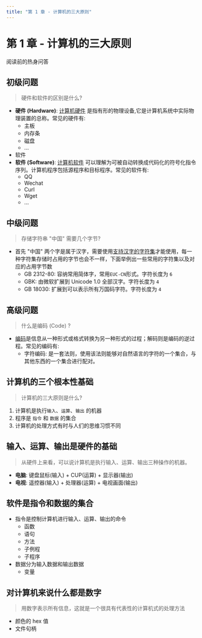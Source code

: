 ```yaml
---
title: "第 1 章 - 计算机的三大原则"
---
```


# 第 1 章 - 计算机的三大原则

阅读前的热身问答

## 初级问题

> 硬件和软件的区别是什么?

- **硬件 (Hardware)**: [计算机硬件](https://wiki.mbalib.com/wiki/%E8%AE%A1%E7%AE%97%E6%9C%BA%E7%A1%AC%E4%BB%B6) 是指有形的物理设备,它是计算机系统中实际物理装置的总称。常见的硬件有:
  - 主板
  - 内存条
  - 磁盘
  - ...
- 软件
- **软件 (Software)**: [计算机软件](https://wiki.mbalib.com/wiki/%E8%AE%A1%E7%AE%97%E6%9C%BA%E8%BD%AF%E4%BB%B6) 可以理解为可被自动转换成代码化的符号化指令序列。计算机程序包括源程序和目标程序。常见的软件有:
  - QQ
  - Wechat
  - Curl
  - Wget
  - ...

## 中级问题

> 存储字符串 "中国" 需要几个字节?

- 首先 "中国" 两个字是属于汉字，需要使用[支持汉字的字符集](https://zh.wikipedia.org/wiki/%E6%B1%89%E5%AD%97%E7%BC%96%E7%A0%81%E5%AD%97%E7%AC%A6%E9%9B%86)才能使用，每一种字符集存储时占用的字节也会不一样，下面举例出一些常用的字符集以及对应的占用字节数
  - GB 2312-80: 容纳常用简体字，常用`EUC-CN`形式。字符长度为 `6`
  - GBK: 由微软扩展到 Unicode 1.0 全部汉字。字符长度为 `4`
  - GB 18030: 扩展到可以表示所有万国码字符。字符长度为 `4`

## 高级问题

> 什么是编码 (Code) ?

- [编码](https://zh.wikipedia.org/wiki/%E7%BC%96%E7%A0%81)是信息从一种形式或格式转换为另一种形式的过程；解码则是编码的逆过程。常见的编码有:
  - 字符编码: 是一套法则，使用该法则能够对自然语言的字符的一个集合，与其他东西的一个集合进行配对。

## 计算机的三个根本性基础

> 计算机的三大原则是什么?

1. 计算机是执行`输入`、`运算`、`输出` 的机器
2. 程序是 `指令` 和 `数据` 的集合
3. 计算机的处理方式有时与人们的思维习惯不同

## 输入、运算、输出是硬件的基础

> 从硬件上来看，可以说计算机是执行输入、运算、输出三种操作的机器。

- **电脑**: 键盘鼠标(输入) + CUP(运算) + 显示器(输出)
- **电视**: 遥控器(输入) + 处理器(运算) + 电视画面(输出)

## 软件是指令和数据的集合

- 指令是控制计算机进行输入、运算、输出的命令
  - 函数
  - 语句
  - 方法
  - 子例程
  - 子程序
- 数据分为输入数据和输出数据
  - 变量

## 对计算机来说什么都是数字

> 用数字表示所有信息，这就是一个很具有代表性的计算机式的处理方法

- 颜色的 hex 值
- 文件句柄
